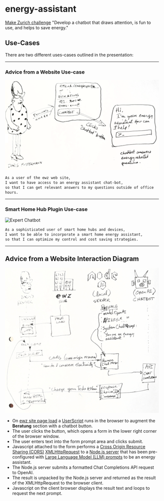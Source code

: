 # energy-assistant

[Make Zurich challenge](https://makezurich.ch/start/3/) "Develop a chatbot that draws attention, is fun to use, and helps to save energy."

## Use-Cases

There are two different uses-cases outlined in the presentation:

---

### Advice from a Website Use-case

![Advisor Chatbot](/assets/advice-use-case.png "Advise from a web site use-case")

    As a user of the ewz web site,
    I want to have access to an energy assistant chat-bot, 
    so that I can get relevant answers to my questions outside of office hours.

---

### Smart Home Hub Plugin Use-case

![Expert Chatbot](/assets/smart-controller-module.png "Smart Hub plug-in use-case")

    As a sophisticated user of smart home hubs and devices,
    I want to be able to incorporate a smart home energy assistant, 
    so that I can optimize my control and cost saving strategies.

---

## Advice from a Website Interaction Diagram

![Advisor Chatbot Interaction](/assets/advice-interaction-diagram.jpg "Advice from a web site interaction diagram")


- On [ewz site page load](https://www.ewz.ch/de/private/strom/strom-sparen/energiespartipps.html)
a [UserScript](https://en.wikipedia.org/wiki/Userscript) runs in the browser to augment the **Beratung** section with a chatbot button.
- The user clicks the button, which opens a form in the lower right corner of the browser window.
- The user enters text into the form prompt area and clicks submit.
- Javascript attached to the form performs a [Cross Origin Resource Sharing (CORS)](https://developer.mozilla.org/en-US/docs/Web/HTTP/CORS) [XMLHttpRequest](https://developer.mozilla.org/en-US/docs/Web/API/XMLHttpRequest)
to a [Node.js server](https://nodejs.org/en/about) that has been pre-configured with [Large Language Model (LLM) prompts](https://platform.openai.com/examples/default-factual-answering?lang=node.js) to be an energy assistant.
- The Node.js server submits a formatted Chat Completions API request to OpenAI.
- The result is unpacked by the Node.js server and returned as the result of the XMLHttpRequest to the browser client.
- Javascript on the client browser displays the result text and loops to request the next prompt.
